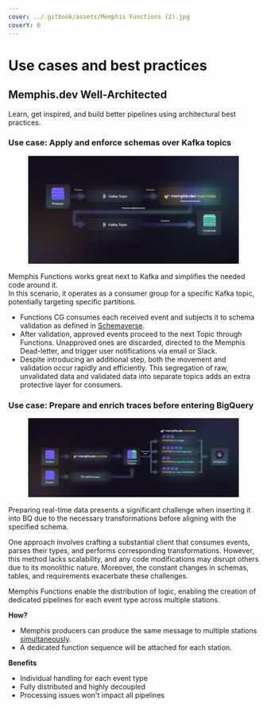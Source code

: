 ```yaml
---
cover: ../.gitbook/assets/Memphis Functions (2).jpg
coverY: 0
---
```


# Use cases and best practices

## Memphis.dev Well-Architected

Learn, get inspired, and build better pipelines using architectural best practices.

### Use case: Apply and enforce schemas over Kafka topics

<figure><img src="../.gitbook/assets/Card 1 - Apply schemas to Kafka Topics. (1).jpg" alt=""><figcaption></figcaption></figure>

Memphis Functions works great next to Kafka and simplifies the needed code around it.\
In this scenario, it operates as a consumer group for a specific Kafka topic, potentially targeting specific partitions.

* Functions CG consumes each received event and subjects it to schema validation as defined in [Schemaverse](broken-reference).
* After validation, approved events proceed to the next Topic through Functions. Unapproved ones are discarded, directed to the Memphis Dead-letter, and trigger user notifications via email or Slack.
* Despite introducing an additional step, both the movement and validation occur rapidly and efficiently. This segregation of raw, unvalidated data and validated data into separate topics adds an extra protective layer for consumers.

### Use case: Prepare and enrich traces before entering BigQuery

<figure><img src="../.gitbook/assets/Card 2 - Prepare and enrich user traces (1).jpg" alt=""><figcaption></figcaption></figure>

Preparing real-time data presents a significant challenge when inserting it into BQ due to the necessary transformations before aligning with the specified schema.&#x20;

One approach involves crafting a substantial client that consumes events, parses their types, and performs corresponding transformations. However, this method lacks scalability, and any code modifications may disrupt others due to its monolithic nature. Moreover, the constant changes in schemas, tables, and requirements exacerbate these challenges.

Memphis Functions enable the distribution of logic, enabling the creation of dedicated pipelines for each event type across multiple stations.

**How?**

* Memphis producers can produce the same message to multiple stations [simultaneously](../memphis/concepts/producer.md#produce-messages-to-multiple-stations-simultaneously).
* A dedicated function sequence will be attached for each station.

**Benefits**

* Individual handling for each event type
* Fully distributed and highly decoupled
* Processing issues won't impact all pipelines
